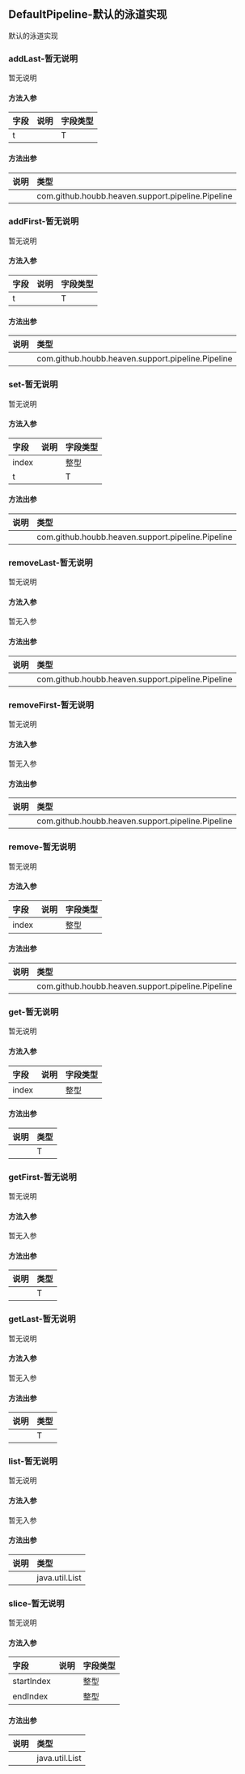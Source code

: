 ## DefaultPipeline-默认的泳道实现

默认的泳道实现

### addLast-暂无说明

暂无说明

#### 方法入参

| 字段 | 说明 | 字段类型 |
|:---|:---|:---|
| t |  | T |

#### 方法出参

| 说明 | 类型 |
|:---|:---|
|  | com.github.houbb.heaven.support.pipeline.Pipeline |

### addFirst-暂无说明

暂无说明

#### 方法入参

| 字段 | 说明 | 字段类型 |
|:---|:---|:---|
| t |  | T |

#### 方法出参

| 说明 | 类型 |
|:---|:---|
|  | com.github.houbb.heaven.support.pipeline.Pipeline |

### set-暂无说明

暂无说明

#### 方法入参

| 字段 | 说明 | 字段类型 |
|:---|:---|:---|
| index |  | 整型 |
| t |  | T |

#### 方法出参

| 说明 | 类型 |
|:---|:---|
|  | com.github.houbb.heaven.support.pipeline.Pipeline |

### removeLast-暂无说明

暂无说明

#### 方法入参

暂无入参

#### 方法出参

| 说明 | 类型 |
|:---|:---|
|  | com.github.houbb.heaven.support.pipeline.Pipeline |

### removeFirst-暂无说明

暂无说明

#### 方法入参

暂无入参

#### 方法出参

| 说明 | 类型 |
|:---|:---|
|  | com.github.houbb.heaven.support.pipeline.Pipeline |

### remove-暂无说明

暂无说明

#### 方法入参

| 字段 | 说明 | 字段类型 |
|:---|:---|:---|
| index |  | 整型 |

#### 方法出参

| 说明 | 类型 |
|:---|:---|
|  | com.github.houbb.heaven.support.pipeline.Pipeline |

### get-暂无说明

暂无说明

#### 方法入参

| 字段 | 说明 | 字段类型 |
|:---|:---|:---|
| index |  | 整型 |

#### 方法出参

| 说明 | 类型 |
|:---|:---|
|  | T |

### getFirst-暂无说明

暂无说明

#### 方法入参

暂无入参

#### 方法出参

| 说明 | 类型 |
|:---|:---|
|  | T |

### getLast-暂无说明

暂无说明

#### 方法入参

暂无入参

#### 方法出参

| 说明 | 类型 |
|:---|:---|
|  | T |

### list-暂无说明

暂无说明

#### 方法入参

暂无入参

#### 方法出参

| 说明 | 类型 |
|:---|:---|
|  | java.util.List |

### slice-暂无说明

暂无说明

#### 方法入参

| 字段 | 说明 | 字段类型 |
|:---|:---|:---|
| startIndex |  | 整型 |
| endIndex |  | 整型 |

#### 方法出参

| 说明 | 类型 |
|:---|:---|
|  | java.util.List |




